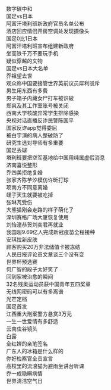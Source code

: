 数字碳中和  
国足vs日本  
阿富汗塔利班新政府官员名单公布  
酒店回应情侣开房空调处发现摄像头  
国足0比1日本  
阿富汗塔利班宣布组建新政府  
坐高铁千万不要玩手机  
疑似穿越的文物  
国足vs日本大名单  
乔祖望去世  
观众称中国要接管世界英前议员犀利驳斥  
男生用东西有多费  
男子箱子内藏女尸打车被识破  
郑爽及其工作室账号被关闭  
西南大学核酸异常学生排除感染  
央视对话直播反诈民警陈国平  
国家反诈app觉得委屈  
被白宇演的病人整破防了  
研究生选对导师有多重要  
国足丢球  
塔利班要把空军基地给中国用纯属虚假消息  
济南喜悦整形  
乔四美拒绝复婚  
张家齐陈芋汐模仿许昕打球  
项南方不同意离婚  
蛏子天生就要被吃掉  
张琳芃受伤  
大熊猫刚会走路的样子萌化了  
深圳赛格广场大厦恢复使用  
刘怡潼恭贺刘奕君再就业  
我国超9.69亿人完成新冠疫苗全程接种  
安琪拉新皮肤  
顾客购买20万非法储值卡被冻结  
人民日报评论员文章谈三个没有变  
世界杯预选赛  
何广智的段子太好笑了  
回到家被治愈的瞬间  
32名残奥运动员获中国青年五四奖章  
无线网密码可以有多离谱  
光芒定档  
国足首发  
江西重大刑案警方悬赏3万元  
一生一世爱情有多舒适  
云南虫谷镜头  
白露  
全红婵的亲笔签名  
广东人的冰箱是什么样的  
你好检察官全员宣言  
高校里的流浪猫为避雨坐讲台听课  
乔一成隐瞒病情  
世界清洁空气日  
